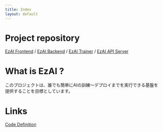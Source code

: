 ```yaml
---
title: Index
layout: default
---
```

# Project repository

[EzAI Frontend](https://github.com/Dominator1911/EzAI-Frontend) / [EzAI Backend](https://github.com/Dominator1911/EzAI-Backend) / [EzAI Trainer](https://github.com/Dominator1911/EzAI-Trainer) / [EzAI API Server](https://github.com/Dominator1911/EzAI-API-Server)

# What is EzAI ?

このプロジェクトは、誰でも簡単にAIの訓練〜デプロイまでを実行できる基盤を提供することを目標としています。

# Links

[Code Definition](code_definition.md)
